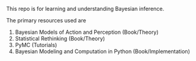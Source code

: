 This repo is for learning and understanding Bayesian inference.

The primary resources used are 
1. Bayesian Models of Action and Perception (Book/Theory)
2. Statistical Rethinking (Book/Theory)
3. PyMC (Tutorials)
4. Bayesian Modeling and Computation in Python (Book/Implementation)